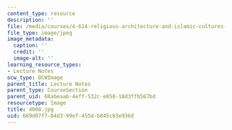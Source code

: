```yaml
---
content_type: resource
description: ''
file: /media/courses/4-614-religious-architecture-and-islamic-cultures-fall-2002/669d07f704d399ef455db845c03e936d_4008.jpg
file_type: image/jpeg
image_metadata:
  caption: ''
  credit: ''
  image-alt: ''
learning_resource_types:
- Lecture Notes
ocw_type: OCWImage
parent_title: Lecture Notes
parent_type: CourseSection
parent_uid: 68abeaab-4eff-532c-e858-18d3ffb567bd
resourcetype: Image
title: 4008.jpg
uid: 669d07f7-04d3-99ef-455d-b845c03e936d
---
```

